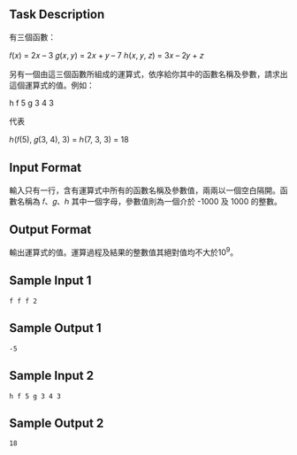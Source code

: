 ## Task Description

有三個函數：

𝑓(𝑥) = 2𝑥 – 3
𝑔(𝑥, 𝑦) = 2𝑥 + 𝑦 – 7
ℎ(𝑥, 𝑦, 𝑧) = 3𝑥 – 2𝑦 + 𝑧

另有一個由這三個函數所組成的運算式，依序給你其中的函數名稱及參數，請求出這個運算式的值。例如：

h f 5 g 3 4 3

代表

ℎ(𝑓(5), 𝑔(3, 4), 3)
= ℎ(7, 3, 3)
= 18

## Input Format

<p>輸入只有一行，含有運算式中所有的函數名稱及參數值，兩兩以一個空白隔開。函數名稱為 𝑓、𝑔、ℎ 其中一個字母，參數值則為一個介於 -1000 及 1000 的整數。</p>

## Output Format

<p>輸出運算式的值。運算過程及結果的整數值其絕對值均不大於10<sup>9</sup>。</p>

## Sample Input 1

    f f f 2

## Sample Output 1

    -5

## Sample Input 2

    h f 5 g 3 4 3

## Sample Output 2

    18